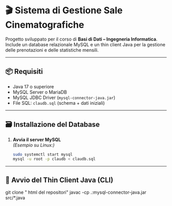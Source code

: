 # 🎬 Sistema di Gestione Sale Cinematografiche

Progetto sviluppato per il corso di **Basi di Dati – Ingegneria Informatica**.  
Include un database relazionale MySQL e un thin client Java per la gestione delle prenotazioni e delle statistiche mensili.

---

## 📦 Requisiti

- Java 17 o superiore  
- MySQL Server o MariaDB  
- MySQL JDBC Driver (`mysql-connector-java.jar`)  
- File SQL: `claudb.sql` (schema + dati iniziali)

---

## 🗃 Installazione del Database

1. **Avvia il server MySQL**  
   *(Esempio su Linux:)*  
   ```bash
   sudo systemctl start mysql
   mysql -u root -p claudb < claudb.sql

---

## 🚀 Avvio del Thin Client Java (CLI)

  git clone " html del repositori"
  javac -cp .:mysql-connector-java.jar src/*.java
